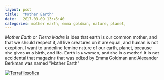 ```yaml
---
layout: post
title:  "Mother Earth"
date:   2017-03-09 13:46:40
categories: mother earth, emma goldman, nature, planet, 
---
```


*Mother Earth* or *Tierra Madre* is idea that earth is our common mother, and that we should respect it, all live creatures on it are equal, and human is not exeption. I want to underline femine nature of our earth, planet, because she gives us a birth, and life. Earth is a women, and she is a mother! 
It is not accidental that magazine that was edited by Emma Goldman and Alexander Berkman was named "Mother Earth" 

<a href="#" class="thumbnail">
      <img src="https://winifredd.files.wordpress.com/2013/04/mother-earth-day.jpg" alt="Terrafilosofica">
    </a>
